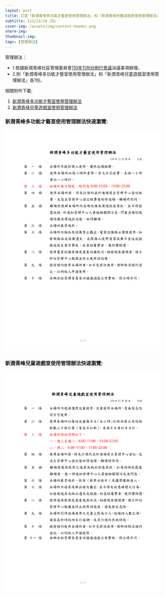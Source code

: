 ```yaml
---
layout: post
title: 訂定「新潤青峰多功能才藝室使用管理辦法」和「新潤青峰兒童遊戲室使用管理辦法」
subtitle: 111/11/28（日）
cover-img: /assets/img/content-header.png
share-img: 
thumbnail-img:
tags: [管理辦法]
---
```


管理辦法：
- 1.依據新潤青峰社區管理委員會[110年11月份例行會議](https://bq01.github.io/2021-11-14-1-meeting/)決議事項辦理。
- 2.附「新潤青峰多功能才藝室使用管理辦法」和「新潤青峰兒童遊戲室使用管理辦法」各1份。

相關附件下載:

 1. [新潤青峰多功能才藝室使用管理辦法](../assets/post/20211128-2/新潤青峰多功能才藝室使用管理辦法.pdf)
 2. [新潤青峰兒童遊戲室使用管理辦法](../assets/post/20211128-2/新潤青峰兒童遊戲室使用管理辦法.pdf)

### 新潤青峰多功能才藝室使用管理辦法快速瀏覽:

![](../assets/post/20211128-2/function-room-01.png)


### 新潤青峰兒童遊戲室使用管理辦法快速瀏覽:

![](../assets/post/20211128-2/play-room-01.png)
